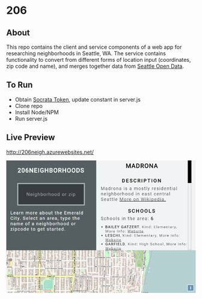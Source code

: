 
# 206 

## About
This repo contains the client and service components of a web app for researching neighborhoods in Seattle, WA. The service contains functionality to convert from different forms of location input (coordinates, zip code and name), and merges together data from [Seattle Open Data](https://data.seattle.gov/). 

## To Run
* Obtain [Socrata Token](https://dev.socrata.com/), update constant in server.js 
* Clone repo 
* Install Node/NPM
* Run server.js

## Live Preview
http://206neigh.azurewebsites.net/

![alt text](/screenshot.png "Screenshot")
